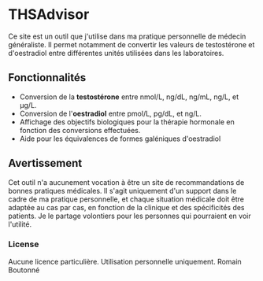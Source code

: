 # THSAdvisor

Ce site est un outil que j'utilise dans ma pratique personnelle de médecin généraliste. Il permet notamment de convertir les valeurs de testostérone et d'oestradiol entre différentes unités utilisées dans les laboratoires.

## Fonctionnalités
- Conversion de la **testostérone** entre nmol/L, ng/dL, ng/mL, ng/L, et µg/L.
- Conversion de l'**oestradiol** entre pmol/L, pg/dL, et ng/L.
- Affichage des objectifs biologiques pour la thérapie hormonale en fonction des conversions effectuées.
- Aide pour les équivalences de formes galéniques d'oestradiol

## Avertissement

Cet outil n'a aucunement vocation à être un site de recommandations de bonnes pratiques médicales. Il s'agit uniquement d'un support dans le cadre de ma pratique personnelle, et chaque situation médicale doit être adaptée au cas par cas, en fonction de la clinique et des spécificités des patients. Je le partage volontiers pour les personnes qui pourraient en voir l'utilité.

### License
Aucune licence particulière. Utilisation personnelle uniquement.
Romain Boutonné 
